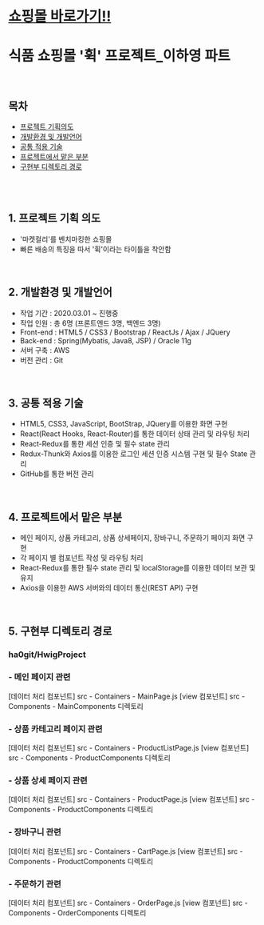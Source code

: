 ﻿# [쇼핑몰 바로가기!!](http://hwig.s3-website.ap-northeast-2.amazonaws.com/)

# 식품 쇼핑몰 '휙' 프로젝트_이하영 파트
<br>

## 목차
- [프로젝트 기획의도](#1-프로젝트-기획-의도)
- [개발환경 및 개발언어](#2-개발환경-및-개발언어)
- [공통 적용 기술](#3-공통-적용-기술)
- [프로젝트에서 맡은 부분](#4-프로젝트에서-맡은-부분)
- [구현부 디렉토리 경로](#5-구현부-디렉토리-경로)

<br>
<br>

## 1. 프로젝트 기획 의도
- '마켓컬리'를 벤치마킹한 쇼핑몰
- 빠른 배송의 특징을 따서 '휙'이라는 타이틀을 착안함

<br>

## 2. 개발환경 및 개발언어

- 작업 기간 : 2020.03.01 ~ 진행중
- 작업 인원 : 총 6명 (프론트엔드 3명, 백엔드 3명) 
- Front-end : HTML5 / CSS3 / Bootstrap / ReactJs / Ajax / JQuery
- Back-end : Spring(Mybatis, Java8, JSP) / Oracle 11g
- 서버 구축 : AWS
- 버전 관리 : Git

<br>

## 3. 공통 적용 기술

- HTML5, CSS3, JavaScript, BootStrap, JQuery를 이용한 화면 구현
- React(React Hooks, React-Router)를 통한 데이터 상태 관리 및 라우팅 처리
- React-Redux를 통한 세션 인증 및 필수 state 관리
- Redux-Thunk와 Axios를 이용한 로그인 세션 인증 시스템 구현 및 필수 State 관리 
- GitHub를 통한 버전 관리

<br>

## 4. 프로젝트에서 맡은 부분

- 메인 페이지, 상품 카테고리, 상품 상세페이지, 장바구니, 주문하기 페이지 화면 구현
- 각 페이지 별 컴포넌트 작성 및 라우팅 처리
- React-Redux를 통한 필수 state 관리 및  localStorage를 이용한 데이터 보관 및 유지
- Axios을 이용한 AWS 서버와의 데이터 통신(REST API) 구현

<br>

## 5. 구현부 디렉토리 경로

### ha0git/HwigProject

### - 메인 페이지 관련
[데이터 처리 컴포넌트] src - Containers - MainPage.js
[view 컴포넌트] src - Components - MainComponents 디렉토리

### - 상품 카테고리 페이지 관련
[데이터 처리 컴포넌트] src - Containers - ProductListPage.js
[view 컴포넌트] src - Components - ProductComponents 디렉토리

### - 상품 상세 페이지 관련
[데이터 처리 컴포넌트] src - Containers - ProductPage.js
[view 컴포넌트] src - Components - ProductComponents 디렉토리

### - 장바구니 관련

[데이터 처리 컴포넌트] src - Containers - CartPage.js
[view 컴포넌트] src - Components - ProductComponents 디렉토리

### - 주문하기 관련
[데이터 처리 컴포넌트] src - Containers - OrderPage.js 
[view 컴포넌트] src - Components - OrderComponents 디렉토리
